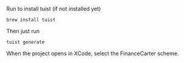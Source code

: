 Run to install tuist (if not installed yet)
```
brew install tuist
```

Then just run
```
tuist generate
```

When the project opens in XCode, select the FinanceCarter scheme.



